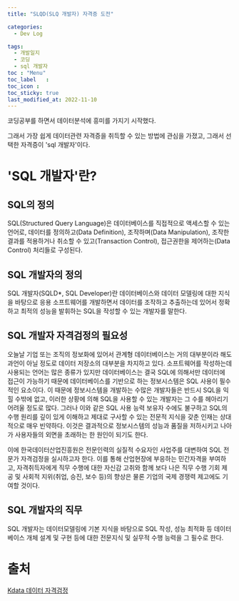 ```yaml
---
title: "SLQD(SLQ 개발자) 자격증 도전"

categories:
  - Dev Log

tags:
  - 개발일지
  - 코딩
  - sql 개발자
toc	: "Menu"
toc_label	:
toc_icon :
toc_sticky: true
last_modified_at: 2022-11-10
---
```


코딩공부를 하면서 데이터분석에 흥미를 가지기 시작했다.

그래서 가장 쉽게 데이터관련 자격증을 취득할 수 있는 방법에 관심을 가졌고, 그래서 선택한 자격증이 'sql 개발자'이다.


# 'SQL 개발자'란?
## SQL의 정의
SQL(Structured Query Language)은 데이터베이스를 직접적으로 액세스할 수 있는 언어로, 데이터를 정의하고(Data Definition), 조작하며(Data Manipulation), 조작한 결과를 적용하거나 취소할 수 있고(Transaction Control), 접근권한을 제어하는(Data Control) 처리들로 구성된다.

## SQL 개발자의 정의
SQL 개발자(SQLD*, SQL Developer)란 데이터베이스와 데이터 모델링에 대한 지식을 바탕으로 응용 소프트웨어를 개발하면서 데이터를 조작하고 추출하는데 있어서 정확하고 최적의 성능을 발휘하는 SQL을 작성할 수 있는 개발자를 말한다.

## SQL 개발자 자격검정의 필요성
오늘날 기업 또는 조직의 정보화에 있어서 관계형 데이터베이스는 거의 대부분이라 해도 과언이 아닐 정도로 데이터 저장소의 대부분을 차지하고 있다. 소프트웨어를 작성하는데 사용되는 언어는 많은 종류가 있지만 데이터베이스는 결국 SQL에 의해서만 데이터에 접근이 가능하기 때문에 데이터베이스를 기반으로 하는 정보시스템은 SQL 사용이 필수적인 요소이다. 이 때문에 정보시스템을 개발하는 수많은 개발자들은 반드시 SQL을 익힐 수밖에 없고, 이러한 상황에 의해 SQL을 사용할 수 있는 개발자는 그 수를 헤아리기 어려울 정도로 많다. 그러나 이와 같은 SQL 사용 능력 보유자 수에도 불구하고 SQL의 수행 원리를 깊이 있게 이해하고 제대로 구사할 수 있는 전문적 지식을 갖춘 인재는 상대적으로 매우 빈약하다. 이것은 결과적으로 정보시스템의 성능과 품질을 저하시키고 나아가 사용자들의 외면을 초래하는 한 원인이 되기도 한다.

이에 한국데이터산업진흥원은 전문인력의 실질적 수요자인 사업주를 대변하여 SQL 전문가 자격검정을 실시하고자 한다. 이를 통해 산업현장에 부응하는 민간자격을 부여하고, 자격취득자에게 직무 수행에 대한 자신감 고취와 함께 보다 나은 직무 수행 기회 제공 및 사회적 지위(취업, 승진, 보수 등)의 향상은 물론 기업의 국제 경쟁력 제고에도 기여할 것이다.

## SQL 개발자의 직무
SQL 개발자는 데이터모델링에 기본 지식을 바탕으로 SQL 작성, 성능 최적화 등 데이터베이스 개체 설계 및 구현 등에 대한 전문지식 및 실무적 수행 능력을 그 필수로 한다.

# 출처
[Kdata 데이터 자격검정](https://www.dataq.or.kr/)